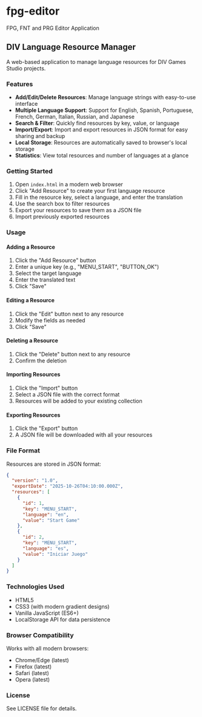 # fpg-editor
FPG, FNT and PRG Editor Application

## DIV Language Resource Manager

A web-based application to manage language resources for DIV Games Studio projects.

### Features

- **Add/Edit/Delete Resources**: Manage language strings with easy-to-use interface
- **Multiple Language Support**: Support for English, Spanish, Portuguese, French, German, Italian, Russian, and Japanese
- **Search & Filter**: Quickly find resources by key, value, or language
- **Import/Export**: Import and export resources in JSON format for easy sharing and backup
- **Local Storage**: Resources are automatically saved to browser's local storage
- **Statistics**: View total resources and number of languages at a glance

### Getting Started

1. Open `index.html` in a modern web browser
2. Click "Add Resource" to create your first language resource
3. Fill in the resource key, select a language, and enter the translation
4. Use the search box to filter resources
5. Export your resources to save them as a JSON file
6. Import previously exported resources

### Usage

#### Adding a Resource
1. Click the "Add Resource" button
2. Enter a unique key (e.g., "MENU_START", "BUTTON_OK")
3. Select the target language
4. Enter the translated text
5. Click "Save"

#### Editing a Resource
1. Click the "Edit" button next to any resource
2. Modify the fields as needed
3. Click "Save"

#### Deleting a Resource
1. Click the "Delete" button next to any resource
2. Confirm the deletion

#### Importing Resources
1. Click the "Import" button
2. Select a JSON file with the correct format
3. Resources will be added to your existing collection

#### Exporting Resources
1. Click the "Export" button
2. A JSON file will be downloaded with all your resources

### File Format

Resources are stored in JSON format:

```json
{
  "version": "1.0",
  "exportDate": "2025-10-26T04:10:00.000Z",
  "resources": [
    {
      "id": 1,
      "key": "MENU_START",
      "language": "en",
      "value": "Start Game"
    },
    {
      "id": 2,
      "key": "MENU_START",
      "language": "es",
      "value": "Iniciar Juego"
    }
  ]
}
```

### Technologies Used

- HTML5
- CSS3 (with modern gradient designs)
- Vanilla JavaScript (ES6+)
- LocalStorage API for data persistence

### Browser Compatibility

Works with all modern browsers:
- Chrome/Edge (latest)
- Firefox (latest)
- Safari (latest)
- Opera (latest)

### License

See LICENSE file for details.
